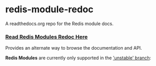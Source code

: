 # redis-module-redoc
A readthedocs.org repo for the Redis module docs.

### [Read Redis Modules Redoc Here](http://redis-module-redoc.readthedocs.io/en/latest/)

Provides an alternate way to browse the documentation and API.

__Redis Modules__ are currently only supported in the ['unstable' branch](http://redis.io/download):



